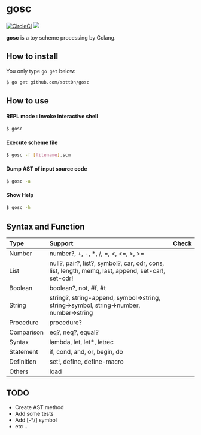# gosc
[![CircleCI](https://circleci.com/gh/sott0n/gosc.svg?style=shield)](https://circleci.com/gh/sott0n/gosc)
[![](http://img.shields.io/badge/license-MIT-blue.svg)](./LICENSE)

**gosc** is a toy scheme processing by Golang.

## How to install

You only type `go get` below:  

```bash
$ go get github.com/sott0n/gosc
```

## How to use

#### REPL mode : invoke interactive shell

```bash
$ gosc
```

#### Execute scheme file

```bash
$ gosc -f [filename].scm
```

#### Dump AST of input source code

```bash
$ gosc -a
```

#### Show Help

```bash
$ gosc -h
```

## Syntax and Function

| Type | Support | Check |
|:-|:-|:-:|
| Number | number?, +, -, *, /, =, <, <=, >, >= | |
| List | null?, pair?, list?, symbol?, car, cdr, cons, list, length, memq, last, append, set-car!, set-cdr! ||
| Boolean | boolean?, not, #f, #t | |
| String | string?, string-append, symbol->string, string->symbol, string->number, number->string | |
| Procedure | procedure? | |
| Comparison | eq?, neq?, equal? | |
| Syntax | lambda, let, let*, letrec | |
| Statement | if, cond, and, or, begin, do | |
| Definition | set!, define, define-macro | |
| Others | load | |

## TODO

* Create AST method
* Add some tests
* Add [-*/] symbol
* etc ..